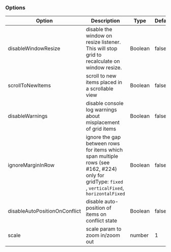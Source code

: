 ### Options

| Option                        | Description                                                                                                                                     | Type    | Default |
|-------------------------------|-------------------------------------------------------------------------------------------------------------------------------------------------|---------|---------|
| disableWindowResize           | disable the window on resize listener. This will stop grid to recalculate on window resize.                                                     | Boolean | false   |
| scrollToNewItems              | scroll to new items placed in a scrollable view                                                                                                 | Boolean | false   |
| disableWarnings               | disable console log warnings about misplacement of grid items                                                                                   | Boolean | false   |
| ignoreMarginInRow             | ignore the gap between rows for items which span multiple rows (see #162, #224) only for gridType: `fixed` , `verticalFixed`, `horizontalFixed` | Boolean | false   |
| disableAutoPositionOnConflict | disable auto-position of items on conflict state                                                                                                | Boolean | false   |
| scale                         | scale param to zoom in/zoom out                                                                                                                 | number  | 1       |
